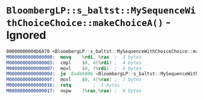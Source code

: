 # `BloombergLP::s_baltst::MySequenceWithChoiceChoice::makeChoiceA()` - Ignored

```nasm
00000000004b6870 <BloombergLP::s_baltst::MySequenceWithChoiceChoice::makeChoiceA()>:
M0000000000000000:	movq	%rdi, %rax	;  3 bytes
M0000000000000003:	cmpl	$0, 4(%rdi)	;  4 bytes
M0000000000000007:	movl	$0, (%rdi)	;  6 bytes
M000000000000000d:	je	0x4b6886 <BloombergLP::s_baltst::MySequenceWithChoiceChoice::makeChoiceA()+0x16>	;  2 bytes
M000000000000000f:	movl	$0, 4(%rax)	;  7 bytes
M0000000000000016:	retq		;  1 bytes
M0000000000000017:	nopw	(%rax,%rax)	;  9 bytes
```
